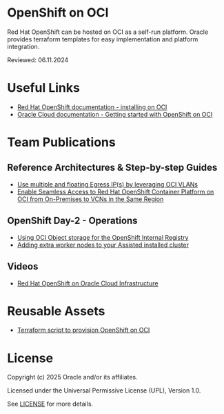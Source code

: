 
# OpenShift on OCI
 
Red Hat OpenShift can be hosted on OCI as a self-run platform. Oracle provides terraform templates for easy implementation and platform integration.

Reviewed: 06.11.2024
 
# Useful Links

- [Red Hat OpenShift documentation - installing on OCI](https://docs.openshift.com/container-platform/4.16/installing/installing_oci/installing-oci-assisted-installer.html)
- [Oracle Cloud documentation - Getting started with OpenShift on OCI](https://docs.oracle.com/en-us/iaas/Content/openshift-on-oci/overview.htm)

# Team Publications

## Reference Architectures & Step-by-step Guides

- [Use multiple and floating Egress IP(s) by leveraging OCI VLANs](openshift-floating-egress-ip/README.md)
- [Enable Seamless Access to Red Hat OpenShift Container Platform on OCI from On-Premises to VCNs in the Same Region](https://docs.oracle.com/en/learn/oci-openshift-vcn/)

## OpenShift Day-2 - Operations
- [Using OCI Object storage for the OpenShift Internal Registry](enable-image-registry/README.md)
- [Adding extra worker nodes to your Assisted installed cluster](assisted-cluster-add-host/README.md)
  
## Videos

- [Red Hat OpenShift on Oracle Cloud Infrastructure ](https://www.youtube.com/watch?v=_3WMrRVRD1o)

# Reusable Assets

- [Terraform script to provision OpenShift on OCI](https://github.com/oracle-quickstart/oci-openshift)
  
# License

Copyright (c) 2025 Oracle and/or its affiliates.

Licensed under the Universal Permissive License (UPL), Version 1.0.

See [LICENSE](https://github.com/oracle-devrel/technology-engineering/blob/main/LICENSE) for more details.

[def]: #useful-links
[def2]: def
